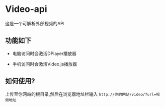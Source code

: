 # Video-api
<p>这是一个可解析外部视频的API</p>

## 功能如下

<ul>
  <li>
    <p>电脑访问时会激活DPlayer播放器<p>
  </li>
  <li>
    <p>手机访问时会激活Video.js播放器<p>
  </li>
</ul>

## 如何使用?
<p>上传至你网站的根目录,然后在浏览器地址栏输入 <code>http://你的网站/video/?url=视频地址</code></p>
